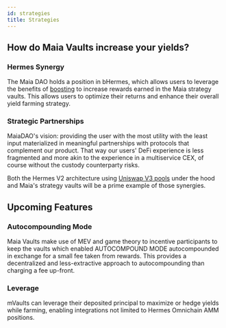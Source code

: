 ```yaml
---
id: strategies
title: Strategies
---
```


## How do Maia Vaults increase your yields?

### Hermes Synergy

The Maia DAO holds a position in bHermes, which allows users to leverage the benefits of [boosting](../tokenomics/boost) to increase rewards earned in the Maia strategy vaults. This allows users to optimize their returns and enhance their overall yield farming strategy.

### Strategic Partnerships

MaiaDAO's vision: providing the user with the most utility with the least input materialized in meaningful partnerships with protocols that complement
our product. That way our users' DeFi experience is less fragmented and more akin to the experience in a multiservice CEX, of course without the custody counterparty risks.

Both the Hermes V2 architecture using [Uniswap V3 pools](/protocols/Hermes/overview/gauges/uni-v3) under the hood and Maia's strategy vaults will be a prime example of those synergies.

## Upcoming Features

### Autocompounding Mode

Maia Vaults make use of MEV and game theory to incentive participants to keep the vaults which enabled AUTOCOMPOUND MODE autocompounded in exchange for a small fee taken from rewards. This provides a decentralized and less-extractive approach to autocompounding than charging a fee up-front. 

### Leverage

mVaults can leverage their deposited principal to maximize or hedge yields while farming, enabling integrations not limited to Hermes Omnichain AMM positions.
